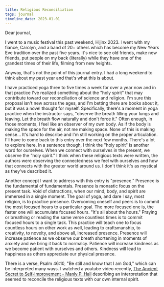 ```yaml
---
title: Religious Reconciliation
tags: journal
timeline_date: 2023-01-01
---
```

Dear journal,

I went to a music festival this past weekend, Hijinx 2023. I went with my fiance, Carolyn, and a band of 20+ others which has become my New Years Eve tradition over the past five years. It's nice to see old friends, make new friends, put people on my back (literally) while they have one of the grandest times of their life, filming from new heights.

Anyway, that's not the point of this journal entry. I had a long weekend to think about my past year and that's what this is about.

I have practiced yoga three to five times a week for over a year now and in that practice I've realized something about the "holy spirit" that may contribute toward our reconciliation of science and religion. I'm sure this proposal isn't new across the ages, and I'm betting there are books about it, but it was a novel thought for myself. Specifically, there's a moment in yoga practice when the instructor says, "observe the breath filling your lungs and leaving. Let the breath flow naturally and don't force it." Often enough, in those moments, I feel like an observer of my own body. As if the body is making the space for the air, not me making space. None of this is making sense... It's hard to describe and I'm still working on the proper articulation. I'll have to come back to this entry over the next few months. There's a lot to explore here. In a sentence though, I think the "holy spirit" is another word for ourselves. When we connect with ourselves in the present, we observe the "holy spirit." I think when these religious texts were written, the authors were observing the connectedness we feel with ourselves and how that connects with the greater world around us. I don't think it's as mystical as they've described it.

Another concept I want to address with this entry is "presence." Presence is the fundamental of fundamentals. Presence is monastic focus on the present task. Void of distractions, when our mind, body, and spirit are immersed in a single moment. The goal of yoga, and dare I say, most religion, is to practice presence. Overcoming oneself and peers is to commit the most focused hours to a particular goal. The more focused one is, the faster one will accumulate focused hours. "It's all about the hours." Praying or breathing or reading the same verse countless times is to commit focused hours to a single task. This practice will teach one to focus countless hours on other work as well, leading to craftsmanship, to creativity, to novelty, and above all, increased presence. Presence will increase patience as we observe our breath shortening in moments of anxiety and we bring it back to normalcy. Patience will increase kindness as we become patient with ourselves and others. Kindness will lead to happiness as others appreciate our physical presence.

There is a verse, Psalm 46:10, "Be still and know that I am God," which can be interpreted many ways. I watched a youtube video recently, [The Ancient Secret to Self-Improvement - Manly P. Hall](https://youtu.be/X5DY_OAIHB4?si=1FvGB6Ghq4OGxHbL) describing an interpretation that seemed to reconcile the religious texts with our own internal spirit. 